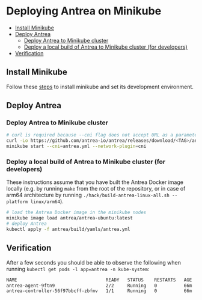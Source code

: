 # Deploying Antrea on Minikube

<!-- toc -->
- [Install Minikube](#install-minikube)
- [Deploy Antrea](#deploy-antrea)
  - [Deploy Antrea to Minikube cluster](#deploy-antrea-to-minikube-cluster)
  - [Deploy a local build of Antrea to Minikube cluster (for developers)](#deploy-a-local-build-of-antrea-to-minikube-cluster-for-developers)
- [Verification](#verification)
<!-- /toc -->

## Install Minikube

Follow these [steps](https://minikube.sigs.k8s.io/docs/start) to install minikube and set its development environment.

## Deploy Antrea

### Deploy Antrea to Minikube cluster

```bash
# curl is required because --cni flag does not accept URL as a parameter
curl -Lo https://github.com/antrea-io/antrea/releases/download/<TAG>/antrea.yml
minikube start --cni=antrea.yml --network-plugin=cni
```

### Deploy a local build of Antrea to Minikube cluster (for developers)

These instructions assume that you have built the Antrea Docker image locally
(e.g. by running `make` from the root of the repository, or in case of arm64 architecture by running
`./hack/build-antrea-linux-all.sh --platform linux/arm64`).

```bash
# load the Antrea Docker image in the minikube nodes
minikube image load antrea/antrea-ubuntu:latest
# deploy Antrea
kubectl apply -f antrea/build/yamls/antrea.yml
```

## Verification

After a few seconds you should be able to observe the following when running
`kubectl get pods -l app=antrea -n kube-system`:

```txt
NAME                                 READY   STATUS    RESTARTS   AGE
antrea-agent-9ftn9                   2/2     Running   0          66m
antrea-controller-56f97bbcff-zbfmv   1/1     Running   0          66m
```
